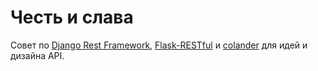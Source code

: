 # Честь и слава

Совет по [Django Rest Framework](https://django-rest-framework.org/), [Flask-RESTful](https://flask-restful.readthedocs.io/en/latest/) и [colander](https://docs.pylonsproject.org/projects/colander/en/latest/) для идей и дизайна API.

